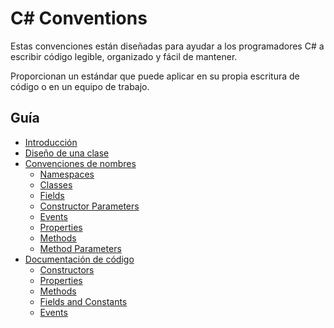 # C# Conventions

Estas convenciones están diseñadas para ayudar a los programadores C# a escribir código legible, organizado y fácil de mantener.

Proporcionan un estándar que puede aplicar en su propia escritura de código o en un equipo de trabajo.

## Guía
- [Introducción](introducción)
- [Diseño de una clase]()
- [Convenciones de nombres]()
    - [Namespaces]()
    - [Classes]()
    - [Fields]()
    - [Constructor Parameters]()
    - [Events]()
    - [Properties]()
    - [Methods]()
    - [Method Parameters]()
- [Documentación de código]()
    - [Constructors]()
    - [Properties]()
    - [Methods]()
    - [Fields and Constants]()
    - [Events]()